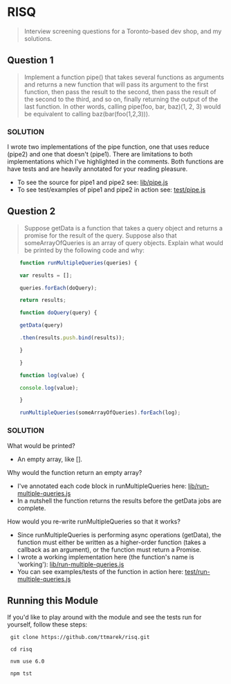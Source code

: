 # RISQ #
> Interview screening questions for a Toronto-based dev shop, and my solutions.

## Question 1 ##

> Implement a function pipe() that takes several functions as
> arguments and returns a new function that will pass its argument to
> the first function, then pass the result to the second, then pass
> the result of the second to the third, and so on, finally returning
> the output of the last function. In other words, calling pipe(foo,
> bar, baz)(1, 2, 3) would be equivalent to calling
> baz(bar(foo(1,2,3))).

### SOLUTION ###

I wrote two implementations of the pipe function, one that uses reduce
(pipe2) and one that doesn't (pipe1). There are limitations to both
implementations which I've highlighted in the comments. Both functions
are have tests and are heavily annotated for your reading pleasure.

 - To see the source for pipe1 and pipe2 see: [lib/pipe.js](lib/pipe.js)
 - To see test/examples of pipe1 and pipe2 in action see: [test/pipe.js](test/pipe.js)

## Question 2 ##

> Suppose getData is a function that takes a query object and returns
> a promise for the result of the query. Suppose also that
> someArrayOfQueries is an array of query objects. Explain what would
> be printed by the following code and why:

``` javascript
    function runMultipleQueries(queries) {

    var results = [];

    queries.forEach(doQuery);

    return results;

    function doQuery(query) {

    getData(query)

    .then(results.push.bind(results));

    }

    }

    function log(value) {

    console.log(value);

    }

    runMultipleQueries(someArrayOfQueries).forEach(log);
```

### SOLUTION ###

What would be printed?

 - An empty array, like [].

Why would the function return an empty array?

 - I've annotated each code block in runMultipleQueries here:
   [lib/run-multiple-queries.js](lib/run-multiple-queries.js)
 - In a nutshell the function returns the results before the getData
   jobs are complete.

How would you re-write runMultipleQueries so that it works?

 - Since runMultipleQueries is performing async operations (getData),
   the function must either be written as a higher-order function
   (takes a callback as an argument), or the function must return a
   Promise.
 - I wrote a working implementation here (the function's name is
   'working'):
   [lib/run-multiple-queries.js](lib/run-multiple-queries.js)
 - You can see examples/tests of the function in action here:
   [test/run-multiple-queries.js](test/run-multiple-queries.js)

## Running this Module ##

If you'd like to play around with the module and see the tests run for
yourself, follow these steps:

``` shell
 git clone https://github.com/ttmarek/risq.git

 cd risq

 nvm use 6.0

 npm tst
```
